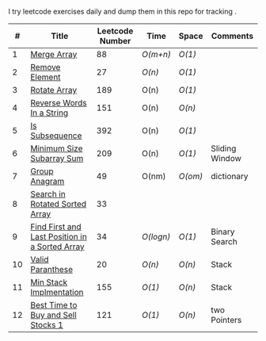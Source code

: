 I try leetcode exercises daily and dump them in this repo for tracking . 

|# | Title | Leetcode Number | Time | Space | Comments 
|---| ----- | --------- | ---- | ----- | -------- |
|1 | [Merge Array](https://leetcode.com/problems/merge-sorted-array/description/) | 88 | _O(m+n)_ | _O(1)_ | |
|2 | [Remove Element](https://leetcode.com/problems/remove-element/description/) | 27 | _O(n)_ |_O(1)_ | |
|3 | [Rotate Array](https://leetcode.com/problems/rotate-array/description/) | 189 | O(n) |_O(1)_| |
|4 | [Reverse Words In a String](https://leetcode.com/problems/reverse-words-in-a-string/) | 151 | O(n) |_O(n)_| |
|5 | [Is Subsequence](https://leetcode.com/problems/is-subsequence/) | 392 | O(n) |_O(1)_| |
|6 | [Minimum Size Subarray Sum](https://leetcode.com/problems/minimum-size-subarray-sum/) | 209 | O(n) |_O(1)_| Sliding Window|
|7 | [Group Anagram](https://leetcode.com/problems/group-anagrams/) | 49 | O(nm) |_O(om)_| dictionary|
|8 | [Search in Rotated Sorted Array](https://leetcode.com/problems/search-in-rotated-sorted-array/) | 33 |  || |
|9 | [Find First and Last Position in a Sorted Array](https://leetcode.com/problems/find-first-and-last-position-of-element-in-sorted-array/) | 34 | _O(logn)_ |_O(1)_| Binary Search|
|10 | [Valid Paranthese](https://leetcode.com/problems/valid-parentheses/) | 20 | _O(n)_ |_O(n)_| Stack|
|11 | [Min Stack Implmentation](https://leetcode.com/problems/min-stack/) | 155 | _O(1)_ |_O(n)_| Stack|
|12 | [Best Time to Buy and Sell Stocks 1](https://leetcode.com/problems/best-time-to-buy-and-sell-stock/) | 121 | _O(1)_ |_O(n)_| two Pointers|